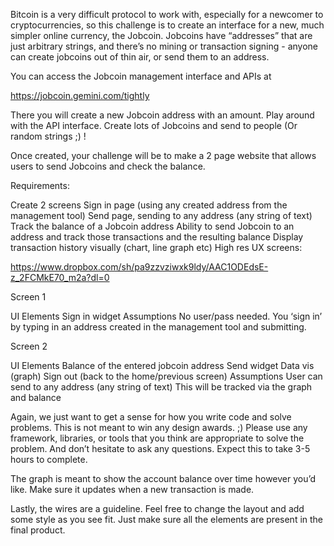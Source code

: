 Bitcoin is a very difficult protocol to work with, especially for a newcomer to cryptocurrencies, so this challenge is to create an interface for a new, much simpler online currency, the Jobcoin.  Jobcoins have “addresses” that are just arbitrary strings, and there’s no mining or transaction signing - anyone can create jobcoins out of thin air, or send them to an address.

 

You can access the Jobcoin management interface and APIs at

https://jobcoin.gemini.com/tightly

 

There you will create a new Jobcoin address with an amount. Play around with the API interface. Create lots of Jobcoins and send to people (Or random strings ;) !

 

Once created, your challenge will be to make a 2 page website that allows users to send Jobcoins and check the balance.  

 

Requirements:

Create 2 screens
Sign in page (using any created address from the management tool)
Send page, sending to any address (any string of text)
Track the balance of a Jobcoin address
Ability to send Jobcoin to an address and track those transactions and the resulting balance
Display transaction history visually (chart, line graph etc)
High res UX screens: 

https://www.dropbox.com/sh/pa9zzvziwxk9ldy/AAC1ODEdsE-z_2FCMkE70_m2a?dl=0

 

Screen 1

UI Elements
Sign in widget
Assumptions
No user/pass needed.  You ‘sign in’ by typing in an address created in the management tool and submitting.
 

Screen 2

UI Elements
Balance of the entered jobcoin address
Send widget
Data vis (graph)
Sign out (back to the home/previous screen)
Assumptions
User can send to any address (any string of text)
This will be tracked via the graph and balance



Again, we just want to get a sense for how you write code and solve problems. This is not meant to win any design awards. ;)  Please use any framework, libraries, or tools that you think are appropriate to solve the problem.  And don’t hesitate to ask any questions. Expect this to take 3-5 hours to complete.

 

The graph is meant to show the account balance over time however you’d like.  Make sure it updates when a new transaction is made.

 

Lastly, the wires are a guideline. Feel free to change the layout and add some style as you see fit. Just make sure all the elements are present in the final product.
